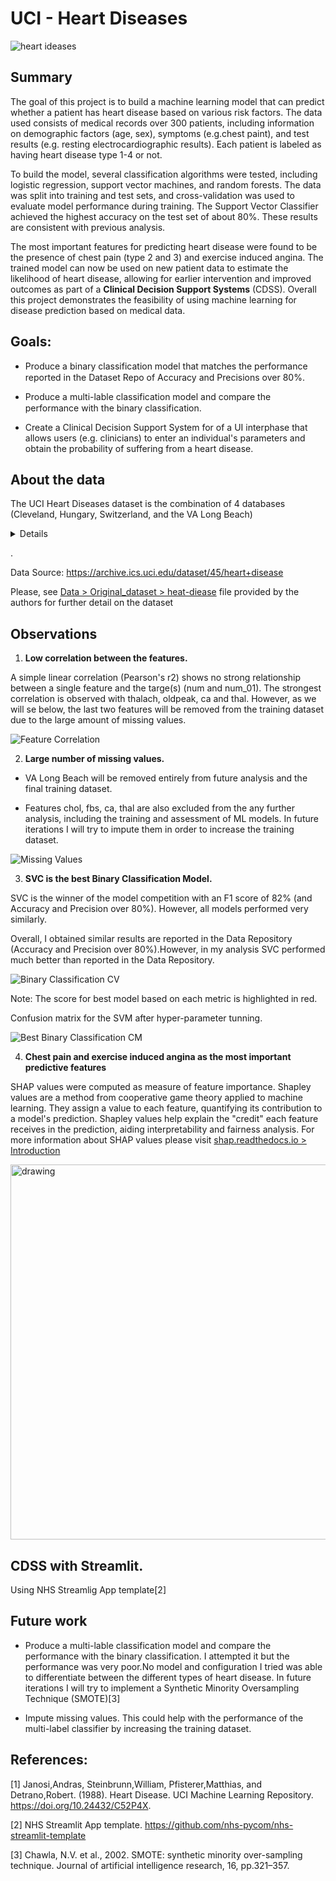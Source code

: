 # UCI - Heart Diseases

![heart ideases](./figures/heart-disease-thumb.jpg)


## Summary

The goal of this project is to build a machine learning model that can predict whether a patient has heart disease based on various risk factors. The data used consists of medical records over 300 patients, including information on demographic factors (age, sex), symptoms (e.g.chest paint), and test results (e.g. resting electrocardiographic results). Each patient is labeled as having heart disease type 1-4 or not. 

To build the model, several classification algorithms were tested, including logistic regression, support vector machines, and random forests. The data was split into training and test sets, and cross-validation was used to evaluate model performance during training. The Support Vector Classifier achieved the highest accuracy on the test set of about 80%. These results are consistent with previous analysis. 

The most important features for predicting heart disease were found to be the presence of chest pain (type 2 and 3) and exercise induced angina. The trained model can now be used on new patient data to estimate the likelihood of heart disease, allowing for earlier intervention and improved outcomes as part of a **Clinical Decision Support Systems** (CDSS). Overall this project demonstrates the feasibility of using machine learning for disease prediction based on medical data.

## Goals:
- Produce a binary classification model that matches the performance reported in the Dataset Repo of Accuracy and Precisions over 80%. <img src="https://upload.wikimedia.org/wikipedia/commons/8/8c/White_check_mark_in_dark_green_rounded_square.svg" widht="15" height="15"/>

- Produce a multi-lable classification model and compare the performance with the binary classification. <img src="https://upload.wikimedia.org/wikipedia/commons/c/cc/Cross_red_circle.svg" widht="15" height="15"/>

- Create a Clinical Decision Support System for of a UI interphase that allows users (e.g. clinicians) to enter an individual's parameters and obtain the probability of suffering from a heart disease.

## About the data
The UCI Heart Diseases dataset is the combination of 4 databases (Cleveland, Hungary, Switzerland, and the VA Long Beach)

<details>

    Features:
    - age: age in years
    - sex: sex (1 = male; 0 = female)
    - cp: chest pain type

        1 = typical angina; 2 = atypical angina; 3 = non-anginal pain; 4 =asymptomatic

    - trestbps: resting blood pressure (in mm Hg on admission to the 
            hospital)
    - chol: serum cholestoral in mg/dl
    - restecg: resting electrocardiographic results

        0 = normal.

        1 = having ST-T wave abnormality (T wave inversions and/or ST 
            elevation or depression of > 0.05 mV).

        2 = showing probable or definite left ventricular hypertrophy
            by Estes' criteria.

    - thalach: maximum heart rate achieved
    - exang: exercise induced angina (1 = yes; 0 = no)
    - slope: the slope of the peak exercise ST segment

        1 = upsloping; 2 = flat; 3 = downsloping

    - ca: number of major vessels (0-3) colored by flourosopy
    - thal: 3 = normal; 6 = fixed defect; 7 = reversable defect

    Target(s)
    - num: heart disease (0 =  healthy, 1-4 = heart disease) 
    - num_01 : binary version of "num" (0 =  healthy, 1= heart disease) 

</details>

.

Data Source: https://archive.ics.uci.edu/dataset/45/heart+disease

Please, see [Data > Original_dataset > heat-diease](./data/Original_dataset/heart-disease.names) file provided by the authors for further detail on the dataset

## Observations

1. **Low correlation between the features.**

 A simple linear correlation (Pearson's r2) shows no strong relationship between a single feature and the targe(s) (num and num_01). The strongest correlation is observed with thalach, oldpeak, ca and thal. However, as we will se below, the last two features will be removed from the training dataset due to the large amount of missing values. 


![Feature Correlation](./figures/10.feature_correlation.png)

2. **Large number of missing values.**

- VA Long Beach will be removed entirely from future analysis and the final training dataset.

- Features chol, fbs, ca, thal are also excluded from the any further analysis, including the training and assessment of ML models. In future iterations I will try to impute them in order to increase the training dataset. 

![Missing Values](./figures/10.missing_values.png)

3. **SVC is the best Binary Classification Model.**

SVC is the winner of the model competition with an F1 score of 82% (and Accuracy and Precision over 80%). However, all models performed very similarly.

Overall, I obtained similar results are reported in the Data Repository (Accuracy and Precision over 80%).However, in my analysis SVC performed much better than reported in the Data Repository. 

![Binary Classification CV](./figures/40.binary_classifier_model_selection.png)

Note: The score for best model based on each metric is highlighted in red.

Confusion matrix for the SVM after hyper-parameter tunning.

![Best Binary Classification CM](./figures/40.binary_confusion_matrix.png)

4. **Chest pain and exercise induced angina as the most important predictive features**

SHAP values were computed as measure of feature importance. Shapley values are a method from cooperative game theory applied to machine learning. They assign a value to each feature, quantifying its contribution to a model's prediction. Shapley values help explain the "credit" each feature receives in the prediction, aiding interpretability and fairness analysis. For more information about SHAP values please visit [shap.readthedocs.io > Introduction](https://shap.readthedocs.io/en/latest/example_notebooks/overviews/An%20introduction%20to%20explainable%20AI%20with%20Shapley%20values.html)

<img src="./figures/40.binary_classifier_shap_values.png" alt="drawing" width="600"/>

## CDSS with Streamlit.

Using NHS Streamlig App template[2]

## Future work
- Produce a multi-lable classification model and compare the performance with the binary classification. I attempted it but the performance was very poor.No model and configuration I tried was able to differentiate between the different types of heart disease. In future iterations I will try to implement a Synthetic Minority Oversampling Technique (SMOTE)[3]

- Impute missing values. This could help with the performance of the multi-label classifier by increasing the training dataset.

## References:
 [1] Janosi,Andras, Steinbrunn,William, Pfisterer,Matthias, and Detrano,Robert. (1988). Heart Disease. UCI Machine Learning Repository. https://doi.org/10.24432/C52P4X.

 [2] NHS Streamlit App template. https://github.com/nhs-pycom/nhs-streamlit-template

 [3] Chawla, N.V. et al., 2002. SMOTE: synthetic minority over-sampling technique. Journal of artificial intelligence research, 16, pp.321–357.